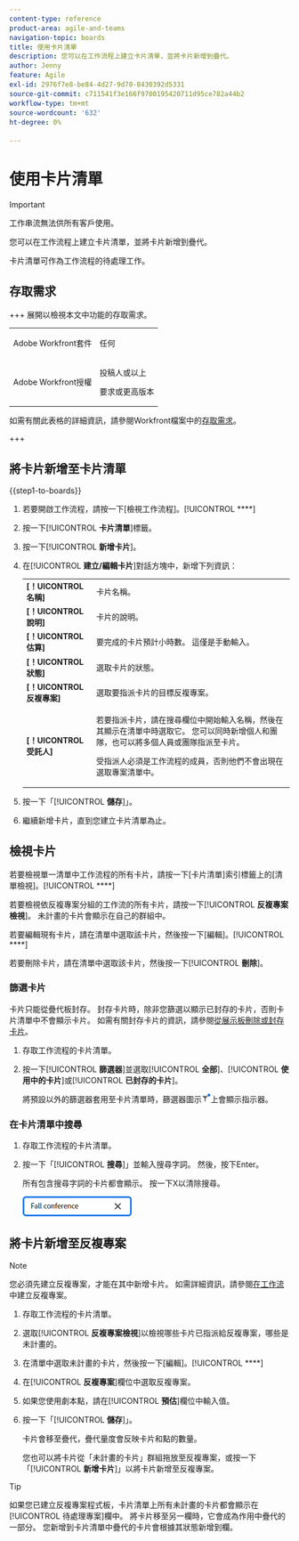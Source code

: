 ```yaml
---
content-type: reference
product-area: agile-and-teams
navigation-topic: boards
title: 使用卡片清單
description: 您可以在工作流程上建立卡片清單，並將卡片新增到疊代。
author: Jenny
feature: Agile
exl-id: 2976f7e8-be84-4d27-9d70-8430392d5331
source-git-commit: c711541f3e166f9700195420711d95ce782a44b2
workflow-type: tm+mt
source-wordcount: '632'
ht-degree: 0%

---
```


# 使用卡片清單

>[!IMPORTANT]
>
>工作串流無法供所有客戶使用。

您可以在工作流程上建立卡片清單，並將卡片新增到疊代。

卡片清單可作為工作流程的待處理工作。

## 存取需求

+++ 展開以檢視本文中功能的存取需求。

<table style="table-layout:auto"> 
 <col> 
 <col> 
 <tbody> 
  <tr> 
   <td role="rowheader">Adobe Workfront套件</td> 
   <td> <p>任何</p> </td> 
  </tr> 
  <tr> 
   <td role="rowheader">Adobe Workfront授權</td> 
   <td> 
   <p>投稿人或以上</p> 
   <p>要求或更高版本</p>
   </td> 
  </tr> 
 </tbody> 
</table>

如需有關此表格的詳細資訊，請參閱Workfront檔案中的[存取需求](/help/quicksilver/administration-and-setup/add-users/access-levels-and-object-permissions/access-level-requirements-in-documentation.md)。

+++

## 將卡片新增至卡片清單

{{step1-to-boards}}

1. 若要開啟工作流程，請按一下[檢視工作流程]。[!UICONTROL ****]
1. 按一下&#x200B;[!UICONTROL **卡片清單**]&#x200B;標籤。
1. 按一下&#x200B;[!UICONTROL **新增卡片**]。
1. 在&#x200B;[!UICONTROL **建立/編輯卡片**]&#x200B;對話方塊中，新增下列資訊：

   <table style="table-layout:auto"> 
    <tbody> 
     <tr> 
      <td><strong>[！UICONTROL名稱]</strong></td> 
      <td>卡片名稱。</td> 
     </tr> 
     <tr> 
      <td><strong>[！UICONTROL說明]</strong></td> 
      <td>卡片的說明。</td> 
     </tr>
     <tr> 
      <td><strong>[！UICONTROL估算]</strong></td> 
      <td>要完成的卡片預計小時數。 這僅是手動輸入。</td> 
     </tr>
     <tr> 
      <td><strong>[！UICONTROL狀態]</strong></td> 
      <td>選取卡片的狀態。</td> 
     </tr>
     <tr> 
      <td><strong>[！UICONTROL反複專案]</strong></td> 
      <td>選取要指派卡片的目標反複專案。</td> 
     </tr>
     <tr> 
      <td><strong>[！UICONTROL受託人]</strong></td> 
      <td><p>若要指派卡片，請在搜尋欄位中開始輸入名稱，然後在其顯示在清單中時選取它。 您可以同時新增個人和團隊，也可以將多個人員或團隊指派至卡片。</p><p>受指派人必須是工作流程的成員，否則他們不會出現在選取專案清單中。</p></td> 
     </tr>
    </tbody> 
   </table>

1. 按一下「[!UICONTROL **儲存**]」。
1. 繼續新增卡片，直到您建立卡片清單為止。

## 檢視卡片

若要檢視單一清單中工作流程的所有卡片，請按一下[卡片清單]索引標籤上的[清單檢視]。[!UICONTROL ****]

若要檢視依反複專案分組的工作流的所有卡片，請按一下&#x200B;[!UICONTROL **反複專案檢視**]。 未計畫的卡片會顯示在自己的群組中。

若要編輯現有卡片，請在清單中選取該卡片，然後按一下[編輯]。[!UICONTROL ****]

若要刪除卡片，請在清單中選取該卡片，然後按一下&#x200B;[!UICONTROL **刪除**]。

### 篩選卡片

卡片只能從疊代板封存。 封存卡片時，除非您篩選以顯示已封存的卡片，否則卡片清單中不會顯示卡片。 如需有關封存卡片的資訊，請參閱[從展示板刪除或封存卡片](/help/quicksilver/agile/get-started-with-boards/delete-board-items.md)。

1. 存取工作流程的卡片清單。
1. 按一下&#x200B;[!UICONTROL **篩選器**]&#x200B;並選取&#x200B;[!UICONTROL **全部**]、[!UICONTROL **使用中的卡片**]&#x200B;或&#x200B;[!UICONTROL **已封存的卡片**]。

   將預設以外的篩選器套用至卡片清單時，篩選器圖示![已套用篩選器](assets/boards-filterapplied-30x30.png)上會顯示指示器。

### 在卡片清單中搜尋

1. 存取工作流程的卡片清單。
1. 按一下「[!UICONTROL **搜尋**]」並輸入搜尋字詞。 然後，按下Enter。

   所有包含搜尋字詞的卡片都會顯示。
按一下X以清除搜尋。

   ![搜尋展示板中的卡片](assets/boards-searchbox.png)

## 將卡片新增至反複專案

>[!NOTE]
>
>您必須先建立反複專案，才能在其中新增卡片。 如需詳細資訊，請參閱[在工作流](/help/quicksilver/agile/use-boards-agile-planning-tools/create-an-iteration-in-workstream.md)中建立反複專案。

1. 存取工作流程的卡片清單。
1. 選取&#x200B;[!UICONTROL **反複專案檢視**]&#x200B;以檢視哪些卡片已指派給反複專案，哪些是未計畫的。
1. 在清單中選取未計畫的卡片，然後按一下[編輯]。[!UICONTROL ****]
1. 在&#x200B;[!UICONTROL **反複專案**]&#x200B;欄位中選取反複專案。
1. 如果您使用劇本點，請在&#x200B;[!UICONTROL **預估**]&#x200B;欄位中輸入值。
1. 按一下「[!UICONTROL **儲存**]」。

   卡片會移至疊代，疊代量度會反映卡片和點的數量。

   您也可以將卡片從「未計畫的卡片」群組拖放至反複專案，或按一下「[!UICONTROL **新增卡片**]」以將卡片新增至反複專案。

>[!TIP]
>
>如果您已建立反複專案程式板，卡片清單上所有未計畫的卡片都會顯示在[!UICONTROL 待處理專案]欄中。 將卡片移至另一欄時，它會成為作用中疊代的一部分。 您新增到卡片清單中疊代的卡片會根據其狀態新增到欄。
